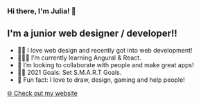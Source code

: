 ### Hi there, I'm Julia! 👋
## I'm a junior web designer / developer!!

- 🙆🏽  I love web design and recently got into web development!
- 👩🏻‍💻 I’m currently learning Angural & React. 
- 👯 I’m looking to collaborate with people and make great apps! 
- ✌🏼 2021 Goals: Set S.M.A.R.T Goals.
- 🌠 Fun fact: I love to draw, design, gaming and help people!

<a href="https://jul.fyi" target="_blank">:globe_with_meridians: Check out my website</a>
